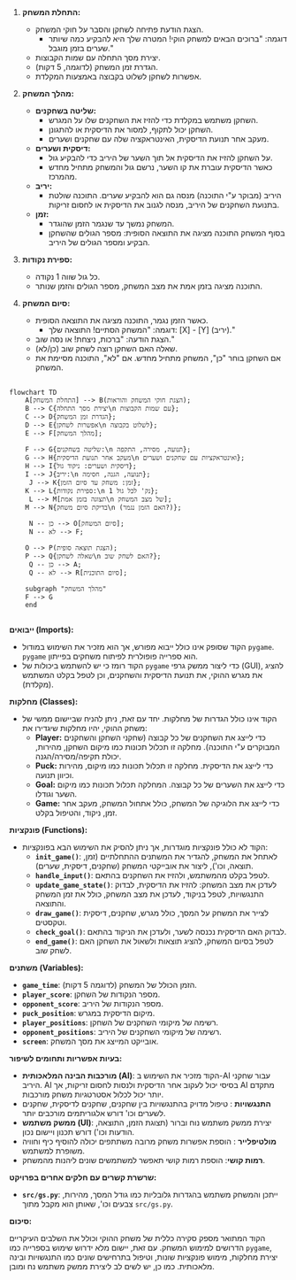 ## <algorithm>

1.  **התחלת המשחק:**
    *   הצגת הודעת פתיחה לשחקן והסבר על חוקי המשחק.
        *   דוגמה: "ברוכים הבאים למשחק הוקי! המטרה שלך היא להבקיע כמה שיותר שערים בזמן מוגבל."
    *   יצירת מסך התחלה עם שמות הקבוצות.
    *   הגדרת זמן המשחק (לדוגמה, 5 דקות).
    *   אפשרות לשחקן לשלוט בקבוצה באמצעות המקלדת.

2.  **מהלך המשחק:**
    *   **שליטה בשחקנים:**
        *   השחקן משתמש במקלדת כדי להזיז את השחקנים שלו על המגרש.
        *   השחקן יכול לתקוף, למסור את הדיסקית או להתגונן.
        *   מעקב אחר תנועת הדיסקית, האינטראקציה שלה עם שחקנים ושערים.
    *   **דיסקית ושערים:**
        *   על השחקן להזיז את הדיסקית אל תוך השער של היריב כדי להבקיע גול.
        *   כאשר הדיסקית עוברת את קו השער, נרשם גול והמשחק מתחיל מחדש מהמרכז.
    *   **יריב:**
        *   היריב (מבוקר ע"י התוכנה) מנסה גם הוא להבקיע שערים. התוכנה שולטת בתנועת השחקנים של היריב, מנסה לגנוב את הדיסקית או לחסום זריקות.
    *   **זמן:**
        *   המשחק נמשך עד שנגמר הזמן שהוגדר.
        *   בסוף המשחק התוכנה מציגה את התוצאה הסופית: מספר הגולים שהשחקן הבקיע ומספר הגולים של היריב.

3.  **ספירת נקודות:**
    *   כל גול שווה 1 נקודה.
    *   התוכנה מציגה בזמן אמת את מצב המשחק, מספר הגולים והזמן שנותר.

4.  **סיום המשחק:**
    *   כאשר הזמן נגמר, התוכנה מציגה את התוצאה הסופית.
        *   דוגמה: "המשחק הסתיים! התוצאה שלך: [X] - [Y] (יריב)."
    *   הצגת הודעה: "ברכות, ניצחת! או נסה שוב."
    *   שאלה האם השחקן רוצה לשחק שוב (כן/לא).
    *   אם השחקן בוחר "כן", המשחק מתחיל מחדש. אם "לא", התוכנה מסיימת את המשחק.

## <mermaid>

```mermaid
flowchart TD
    A[התחלת המשחק] --> B(הצגת חוקי המשחק והוראות);
    B --> C{יצירת מסך התחלה\n עם שמות הקבוצות};
    C --> D{הגדרת זמן המשחק};
    D --> E{אפשרות לשחקן\n לשלוט בקבוצה};
    E --> F[מהלך המשחק];
    
    F --> G{שליטה בשחקנים:\n תנועה, מסירה, התקפה};
    G --> H{מעקב אחר תנועת הדיסקית\n ואינטראקציות עם שחקנים ושערים};
    H --> I{דיסקית ושערים: ניקוד גול};
    I --> J{יריב:\n תנועה, הגנה, חסימה};
     J --> K{זמן: משחק עד סיום הזמן};
    K --> L{ספירת נקודות:\n 1 נק' לכל גול};
     L --> M[תצוגה בזמן אמת\n של מצב המשחק];
    M --> N{בדיקת סיום משחק\n (האם הזמן נגמר?)};
    
     N -- כן --> O[סיום המשחק];
     N -- לא --> F;

    O --> P(הצגת תוצאה סופית);
    P --> Q{שאלה לשחקן\n האם לשחק שוב?};
     Q -- כן --> A;
     Q -- לא --> R[סיום התוכנית];

    subgraph "מהלך המשחק"
    F --> G
    end
```

## <explanation>

**ייבואים (Imports):**

*   הקוד שסופק אינו כולל ייבוא מפורש, אך הוא מזכיר את השימוש במודול `pygame`. `pygame` הוא ספרייה פופולרית לפיתוח משחקים בפייתון.
*   הקוד רומז כי יש להשתמש ביכולות של `pygame` כדי ליצור ממשק גרפי (GUI), להציג את מגרש ההוקי, את תנועת הדיסקית והשחקנים, וכן לטפל בקלט המשתמש (מקלדת).

**מחלקות (Classes):**

*   הקוד אינו כולל הגדרות של מחלקות. יחד עם זאת, ניתן להניח שביישום ממשי של משחק ההוקי, יהיו מחלקות שיגדירו את:
    *   **Player:** כדי לייצג את השחקנים של כל קבוצה (שחקני השחקן והשחקנים המבוקרים ע"י התוכנה). מחלקה זו תכלול תכונות כמו מיקום השחקן, מהירות, יכולת תקיפה/מסירה/הגנה.
    *   **Puck:** כדי לייצג את הדיסקית. מחלקה זו תכלול תכונות כמו מיקום, מהירות וכיוון תנועה.
    *   **Goal:** כדי לייצג את השערים של כל קבוצה. המחלקה תכלול תכונות כמו מיקום השער וגודלו.
    *   **Game:** כדי לייצג את הלוגיקה של המשחק, כולל אתחול המשחק, מעקב אחר זמן, ניקוד, והטיפול בקלט.

**פונקציות (Functions):**

*   הקוד לא כולל פונקציות מוגדרות, אך ניתן להסיק את השימוש הבא בפונקציות:
    *   **`init_game()`**: לאתחל את המשחק, להגדיר את המשתנים ההתחלתיים (זמן, תוצאה, וכו'), ליצור את אובייקטי המשחק (שחקנים, דיסקית, שערים).
    *   **`handle_input()`**: לטפל בקלט מהמשתמש, ולהזיז את השחקנים בהתאם.
    *   **`update_game_state()`**: לעדכן את מצב המשחק: להזיז את הדיסקית, לבדוק התנגשויות, לטפל בניקוד, לעדכן את מצב המשחק, כולל את זמן המשחק והתוצאה.
    *   **`draw_game()`**: לצייר את המשחק על המסך, כולל מגרש, שחקנים, דיסקית וטקסטים.
    *   **`check_goal()`**: לבדוק האם הדיסקית נכנסה לשער, ולעדכן את הניקוד בהתאם.
    *   **`end_game()`**: לטפל בסיום המשחק, להציג תוצאות ולשאול את השחקן האם לשחק שוב.

**משתנים (Variables):**

*   **`game_time`**: הזמן הכולל של המשחק (לדוגמה 5 דקות).
*   **`player_score`**: מספר הנקודות של השחקן.
*   **`opponent_score`**: מספר הנקודות של היריב.
*   **`puck_position`**: מיקום הדיסקית במגרש.
*   **`player_positions`**: רשימה של מיקומי השחקנים של השחקן.
*   **`opponent_positions`**: רשימה של מיקומי השחקנים של היריב.
*   **`screen`**: אובייקט המייצג את מסך המשחק.

**בעיות אפשריות ותחומים לשיפור:**

*   **מורכבות הבינה המלאכותית (AI)**: הקוד מזכיר את השימוש ב-AI עבור שחקני היריב. AI בסיסי יכול לעקוב אחר הדיסקית ולנסות לחסום זריקות, אך AI מתקדם יותר יכול לכלול אסטרטגיות משחק מורכבות.
*   **התנגשויות** : טיפול מדויק בהתנגשויות בין שחקנים, שחקנים לדיסקית, שחקנים לשערים וכו' דורש אלגוריתמים מורכבים יותר.
*   **ממשק משתמש (UI)**: יצירת ממשק משתמש נוח וברור (תצוגת הזמן, התוצאה, הודעות וכו') דורש תכנון ויישום נכון.
*   **מולטיפלייר** : הוספת אפשרות משחק מרובה משתתפים יכולה להוסיף כיף וחוויה משופרת למשתמש.
*   **רמות קושי**: הוספת רמות קושי תאפשר למשתמשים שונים ליהנות מהמשחק.

**שרשרת קשרים עם חלקים אחרים בפרויקט:**

*   **`src/gs.py`**: ייתכן והמשחק משתמש בהגדרות גלובליות כמו גודל המסך, מהירות, צבעים וכו', שאותן הוא מקבל מתוך `src/gs.py`.

**סיכום:**

הקוד המתואר מספק סקירה כללית של משחק ההוקי וכולל את השלבים העיקריים הדרושים למימוש המשחק. עם זאת, יישום מלא ידרוש שימוש בספרייה כמו `pygame`, יצירת מחלקות, מימוש פונקציות שונות, וטיפול בתרחישים שונים כמו התנגשויות ובינה מלאכותית. כמו כן, יש לשים לב ליצירת ממשק משתמש נח ומובן.